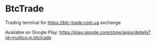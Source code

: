# BtcTrade
Trading terminal for https://btc-trade.com.ua exchange

Available on Google Play:
https://play.google.com/store/apps/details?id=multico.in.btctrade